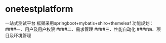 # onetestplatform
一站式测试平台 
框架采用springboot+mybatis+shiro+themeleaf
功能规划：
####一、用户及用户权限
####二、需求管理
####三、性能自动化
####四、项目及环境管理

